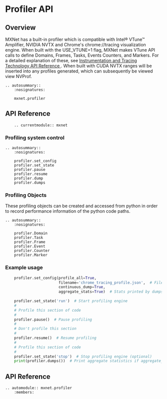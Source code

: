 # Profiler API

## Overview

MXNet has a built-in profiler which is compatible with Intel® VTune™ Amplifier, NVIDIA NVTX and Chrome's chrome://tracing visualization engine.  When built with the USE_VTUNE=1 flag, MXNet makes VTune API calls to define Domains, Frames, Tasks, Events Counters, and Markers.  For a detailed explanation of these, see [Instrumentation and Tracing Technology API Reference ](https://software.intel.com/en-us/vtune-amplifier-help-instrumentation-and-tracing-technology-api-reference).  When built with CUDA NVTX ranges will be inserted into any profiles generated, which can subsequently be viewed view NVProf.

```eval_rst
.. autosummary::
    :nosignatures:

    mxnet.profiler
```

## API Reference

```eval_rst
    .. currentmodule:: mxnet
```

### Profiling system control


```eval_rst
.. autosummary::
    :nosignatures:

    profiler.set_config
    profiler.set_state
    profiler.pause
    profiler.resume
    profiler.dump
    profiler.dumps
```

### Profiling Objects

These profiling objects can be created and accessed from python in order to record performance information of the python code paths.

```eval_rst
.. autosummary::
    :nosignatures:

    profiler.Domain
    profiler.Task
    profiler.Frame
    profiler.Event
    profiler.Counter
    profiler.Marker
```

### Example usage
```python
    profiler.set_config(profile_all=True,
                        filename='chrome_tracing_profile.json',  # File used for chrome://tracing visualization
                        continuous_dump=True,
                        aggregate_stats=True)  # Stats printed by dumps() call
                        
    profiler.set_state('run')  # Start profiling engine
    #
    # Profile this section of code
    #
    profiler.pause()  # Pause profiling
    #
    # Don't profile this section
    #
    profiler.resume()  # Resume profiling
    #
    # Profile this section of code 
    #
    profiler.set_state('stop')  # Stop profiling engine (optional)
    print(profiler.dumps())  # Print aggregate statistics if aggregate_stats was set to True
```

## API Reference

<script type="text/javascript" src='../../../_static/js/auto_module_index.js'></script>

```eval_rst
.. automodule:: mxnet.profiler
    :members:
```
<script>auto_index("api-reference");</script>
